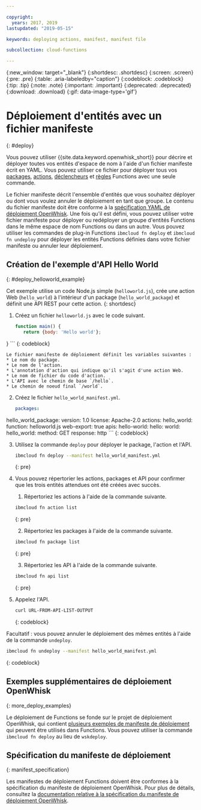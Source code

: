 ```yaml
---

copyright:
  years: 2017, 2019
lastupdated: "2019-05-15"

keywords: deploying actions, manifest, manifest file

subcollection: cloud-functions

---
```


{:new_window: target="_blank"}
{:shortdesc: .shortdesc}
{:screen: .screen}
{:pre: .pre}
{:table: .aria-labeledby="caption"}
{:codeblock: .codeblock}
{:tip: .tip}
{:note: .note}
{:important: .important}
{:deprecated: .deprecated}
{:download: .download}
{:gif: data-image-type='gif'}

# Déploiement d'entités avec un fichier manifeste
{: #deploy}

Vous pouvez utiliser {{site.data.keyword.openwhisk_short}} pour décrire et déployer toutes vos entités d'espace de nom à l'aide d'un fichier manifeste écrit en YAML. Vous pouvez utiliser ce fichier pour déployer tous vos [packages](/docs/openwhisk?topic=cloud-functions-pkg_ov), [actions](/docs/openwhisk?topic=cloud-functions-actions), [déclencheurs](/docs/openwhisk?topic=cloud-functions-triggers) et [règles](/docs/openwhisk?topic=cloud-functions-rules) Functions avec une seule commande.

Le fichier manifeste décrit l'ensemble d'entités que vous souhaitez déployer ou dont vous voulez annuler le déploiement en tant que groupe. Le contenu du fichier manifeste doit être conforme à la [spécification YAML de déploiement OpenWhisk](https://github.com/apache/incubator-openwhisk-wskdeploy/tree/master/specification#package-specification). Une fois qu'il est défini, vous pouvez utiliser votre fichier manifeste pour déployer ou redéployer un groupe d'entités Functions dans le même espace de nom Functions ou dans un autre. Vous pouvez utiliser les commandes de plug-in Functions `ibmcloud fn deploy` et `ibmcloud fn undeploy` pour déployer les entités Functions définies dans votre fichier manifeste ou annuler leur déploiement.

## Création de l'exemple d'API Hello World
{: #deploy_helloworld_example}

Cet exemple utilise un code Node.js simple (`helloworld.js`), crée une action Web (`hello_world`) à l'intérieur d'un package (`hello_world_package`) et définit une API REST pour cette action.
{: shortdesc}

1. Créez un fichier `helloworld.js` avec le code suivant.

    ```javascript
    function main() {
       return {body: 'Hello world'};
}
    ```
    {: codeblock}

    Le fichier manifeste de déploiement définit les variables suivantes :
    * Le nom du package.
    * Le nom de l'action.
    * L'annotation d'action qui indique qu'il s'agit d'une action Web.
    * Le nom de fichier du code d'action.
    * L'API avec le chemin de base `/hello`.
    * Le chemin de noeud final `/world`.

2. Créez le fichier `hello_world_manifest.yml`.

    ```yaml
    packages:
  hello_world_package:
    version: 1.0
    license: Apache-2.0
    actions:
      hello_world:
        function: helloworld.js
        web-export: true
    apis:
      hello-world:
        hello:
          world:
            hello_world:
              method: GET
              response: http
    ```
    {: codeblock}

3. Utilisez la commande `deploy` pour déployer le package, l'action et l'API.

    ```sh
    ibmcloud fn deploy --manifest hello_world_manifest.yml
    ```
    {: pre}

4. Vous pouvez répertorier les actions, packages et API pour confirmer que les trois entités attendues ont été créées avec succès.

    1. Répertoriez les actions à l'aide de la commande suivante.

      ```sh
      ibmcloud fn action list
      ```
      {: pre}

    2. Répertoriez les packages à l'aide de la commande suivante.

      ```sh
      ibmcloud fn package list
      ```
      {: pre}

    3. Répertoriez les API à l'aide de la commande suivante.

      ```sh
      ibmcloud fn api list
      ```
      {: pre}

5. Appelez l'API.

    ```sh
    curl URL-FROM-API-LIST-OUTPUT
    ```
    {: codeblock}

Facultatif : vous pouvez annuler le déploiement des mêmes entités à l'aide de la commande `undeploy`. 

```sh
ibmcloud fn undeploy --manifest hello_world_manifest.yml
```
{: codeblock}

## Exemples supplémentaires de déploiement OpenWhisk
{: more_deploy_examples}

Le déploiement de Functions se fonde sur le projet de déploiement OpenWhisk, qui contient
[plusieurs exemples de manifeste de déploiement](https://github.com/apache/incubator-openwhisk-wskdeploy/blob/master/docs/programming_guide.md#guided-examples) qui peuvent être utilisés dans Functions.  Vous pouvez utiliser la commande `ibmcloud fn deploy` au lieu de `wskdeploy`.

## Spécification du manifeste de déploiement
{: manifest_specification}

Les manifestes de déploiement Functions doivent être conformes à la spécification du manifeste de déploiement OpenWhisk. Pour plus de détails, consultez la [documentation relative à la spécification du manifeste de déploiement OpenWhisk](https://github.com/apache/incubator-openwhisk-wskdeploy/tree/master/specification#openwhisk-packaging-specification).
